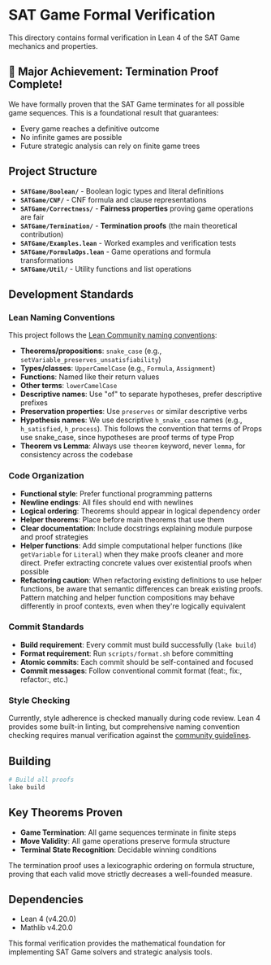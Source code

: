 # SAT Game Formal Verification

This directory contains formal verification in Lean 4 of the SAT Game mechanics and properties.

## 🎯 **Major Achievement: Termination Proof Complete!**

We have formally proven that the SAT Game terminates for all possible game sequences. This is a foundational result that guarantees:

- Every game reaches a definitive outcome
- No infinite games are possible
- Future strategic analysis can rely on finite game trees

## Project Structure

- **`SATGame/Boolean/`** - Boolean logic types and literal definitions
- **`SATGame/CNF/`** - CNF formula and clause representations
- **`SATGame/Correctness/`** - **Fairness properties** proving game operations are fair
- **`SATGame/Termination/`** - **Termination proofs** (the main theoretical contribution)
- **`SATGame/Examples.lean`** - Worked examples and verification tests
- **`SATGame/FormulaOps.lean`** - Game operations and formula transformations
- **`SATGame/Util/`** - Utility functions and list operations

## Development Standards

### Lean Naming Conventions
This project follows the [Lean Community naming conventions](https://leanprover-community.github.io/contribute/naming.html):
- **Theorems/propositions**: `snake_case` (e.g., `setVariable_preserves_unsatisfiability`)
- **Types/classes**: `UpperCamelCase` (e.g., `Formula`, `Assignment`)  
- **Functions**: Named like their return values
- **Other terms**: `lowerCamelCase`
- **Descriptive names**: Use "of" to separate hypotheses, prefer descriptive prefixes
- **Preservation properties**: Use `preserves` or similar descriptive verbs
- **Hypothesis names**: We use descriptive `h_snake_case` names (e.g., `h_satisfied`, `h_process`). This follows the convention that terms of Props use snake_case, since hypotheses are proof terms of type Prop
- **Theorem vs Lemma**: Always use `theorem` keyword, never `lemma`, for consistency across the codebase

### Code Organization
- **Functional style**: Prefer functional programming patterns
- **Newline endings**: All files should end with newlines
- **Logical ordering**: Theorems should appear in logical dependency order
- **Helper theorems**: Place before main theorems that use them
- **Clear documentation**: Include docstrings explaining module purpose and proof strategies
- **Helper functions**: Add simple computational helper functions (like `getVariable` for `Literal`) when they make proofs cleaner and more direct. Prefer extracting concrete values over existential proofs when possible
- **Refactoring caution**: When refactoring existing definitions to use helper functions, be aware that semantic differences can break existing proofs. Pattern matching and helper function compositions may behave differently in proof contexts, even when they're logically equivalent

### Commit Standards
- **Build requirement**: Every commit must build successfully (`lake build`)
- **Format requirement**: Run `scripts/format.sh` before committing
- **Atomic commits**: Each commit should be self-contained and focused
- **Commit messages**: Follow conventional commit format (feat:, fix:, refactor:, etc.)

### Style Checking
Currently, style adherence is checked manually during code review. Lean 4 provides some built-in linting, but comprehensive naming convention checking requires manual verification against the [community guidelines](https://leanprover-community.github.io/contribute/naming.html).

## Building

```bash
# Build all proofs
lake build
```

## Key Theorems Proven

- **Game Termination**: All game sequences terminate in finite steps
- **Move Validity**: All game operations preserve formula structure
- **Terminal State Recognition**: Decidable winning conditions

The termination proof uses a lexicographic ordering on formula structure, proving that each valid move strictly decreases a well-founded measure.

## Dependencies

- Lean 4 (v4.20.0)
- Mathlib v4.20.0

This formal verification provides the mathematical foundation for implementing SAT Game solvers and strategic analysis tools.